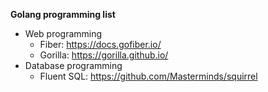 **Golang programming list**

- Web programming
  - Fiber: https://docs.gofiber.io/
  - Gorilla: https://gorilla.github.io/
- Database programming
  - Fluent SQL: https://github.com/Masterminds/squirrel